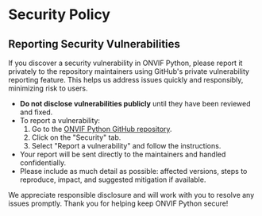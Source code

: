# Security Policy

## Reporting Security Vulnerabilities

If you discover a security vulnerability in ONVIF Python, please report it privately to the repository maintainers using GitHub's private vulnerability reporting feature. This helps us address issues quickly and responsibly, minimizing risk to users.

- **Do not disclose vulnerabilities publicly** until they have been reviewed and fixed.
- To report a vulnerability:
  1. Go to the [ONVIF Python GitHub repository](https://github.com/nirsimetri/onvif-python).
  2. Click on the "Security" tab.
  3. Select "Report a vulnerability" and follow the instructions.
- Your report will be sent directly to the maintainers and handled confidentially.
- Please include as much detail as possible: affected versions, steps to reproduce, impact, and suggested mitigation if available.

We appreciate responsible disclosure and will work with you to resolve any issues promptly. Thank you for helping keep ONVIF Python secure!
